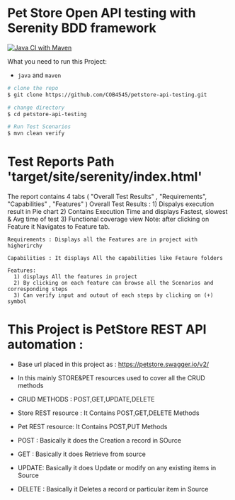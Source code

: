 # Pet Store Open API  testing with Serenity BDD framework

[![Java CI with Maven](https://github.com/COB4545/petstore-api-testing/actions/workflows/maven.yml/badge.svg)](https://github.com/COB4545/petstore-api-testing/actions/workflows/maven.yml)

What you need to run this Project:

* `java` and `maven`

```bash
# clone the repo
$ git clone https://github.com/COB4545/petstore-api-testing.git

# change directory 
$ cd petstore-api-testing

# Run Test Scenarios
$ mvn clean verify

 ```

# Test Reports Path 'target/site/serenity/index.html'
     
   The report contains 4 tabs ( "Overall Test Results" , "Requirements", "Capabilities" , "Features" )
    Overall Test Results : 
      1) Dispalys execution result in Pie chart
      2) Contains Execution Time and displays Fastest, slowest & Avg time of test
      3) Functional coverage view
    Note: after clicking on Feature it Navigates to Feature tab.
    
    Requirements : Displays all the Features are in project with higherirchy
    
    Capabilities : It displays All the capabilities like Fetaure folders
    
    Features: 
      1) displays All the features in project
      2) By clicking on each feature can browse all the Scenarios and corresponding steps
      3) Can verify input and outout of each steps by clicking on (+) symbol

# This Project is PetStore REST API automation :

  * Base url placed in this project as : https://petstore.swagger.io/v2/

  * In this mainly STORE&PET resources used to cover all the CRUD methods
     
  * CRUD METHODS : POST,GET,UPDATE,DELETE

  * Store REST resource : It Contains POST,GET,DELETE Methods
  * Pet REST resource: It Contains POST,PUT Methods
  * POST : Basically it does the Creation a record in SOurce
  * GET : Basically it does Retrieve from source
  * UPDATE: Basically it does Update or modify on any existing items in Source
  * DELETE : Basically it Deletes a record or particular item in Source
    
